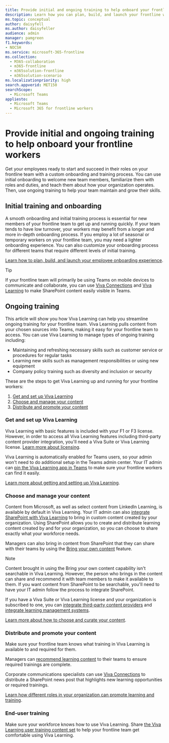 ```yaml
---
title: Provide initial and ongoing training to help onboard your frontline workers
description: Learn how you can plan, build, and launch your frontline worker onboarding experience.
ms.topic: conceptual
author: daisyfell
ms.author: daisyfeller
audience: admin
manager: pamgreen
f1.keywords:
- NOCSH
ms.service: microsoft-365-frontline
ms.collection: 
  - M365-collaboration
  - m365-frontline
  - m365solution-frontline
  - m365solution-scenario
ms.localizationpriority: high
search.appverid: MET150
searchScope:
  - Microsoft Teams
appliesto: 
  - Microsoft Teams
  - Microsoft 365 for frontline workers
---
```


# Provide initial and ongoing training to help onboard your frontline workers

Get your employees ready to start and succeed in their roles on your frontline team with a custom onboarding and training process. You can use initial onboarding to welcome new team members, familiarize them with roles and duties, and teach them about how your organization operates. Then, use ongoing training to help your team maintain and grow their skills.

## Initial training and onboarding

A smooth onboarding and initial training process is essential for new members of your frontline team to get up and running quickly. If your team tends to have low turnover, your workers may benefit from a longer and more in-depth onboarding process. If you employ a lot of seasonal or temporary workers on your frontline team, you may need a lighter onboarding experience. You can also customize your onboarding process for different teams that require different levels of initial training.

[Learn how to plan, build, and launch your employee onboarding experience](/sharepoint/onboard-employees).

> [!TIP]
> If your frontline team will primarily be using Teams on mobile devices to communicate and collaborate, you can use [Viva Connections](/viva/connections/viva-connections-overview) and [Viva Learning](/viva/learning/overview-viva-learning) to make SharePoint content easily visible in Teams.

## Ongoing training

This article will show you how Viva Learning can help you streamline ongoing training for your frontline team. Viva Learning pulls content from your chosen sources into Teams, making it easy for your frontline team to access. You can use Viva Learning to manage types of ongoing training including:

- Maintaining and refreshing necessary skills such as customer service or procedures for regular tasks
- Learning new skills such as management responsibilities or using new equipment
- Company policy training such as diversity and inclusion or security

These are the steps to get Viva Learning up and running for your frontline workers:

1. [Get and set up Viva Learning](#get-and-set-up-viva-learning)
2. [Choose and manage your content](#choose-and-manage-your-content)
3. [Distribute and promote your content](#distribute-and-promote-your-content)

### Get and set up Viva Learning

Viva Learning with basic features is included with your F1 or F3 license. However, in order to access all Viva Learning features including third-party content provider integration, you'll need a Viva Suite or Viva Learning license. [Learn more about licensing](https://www.microsoft.com/microsoft-viva/learning?activetab=pivot:overviewtab&rtc=1#office-SKUChooser-wdv2jeb).

Viva Learning is automatically enabled for Teams users, so your admin won't need to do additional setup in the Teams admin center. Your IT admin can [pin the Viva Learning app in Teams](/microsoftteams/teams-app-setup-policies#pin-apps) to make sure your frontline workers can find it easily.

[Learn more about getting and setting up Viva Learning](/viva/learning/set-up-viva-learning).

### Choose and manage your content

Content from Microsoft, as well as select content from LinkedIn Learning, is available by default in Viva Learning. Your IT admin can also [integrate SharePoint with Viva Learning](/viva/learning/configure-sharepoint-content-source) to bring in custom content created by your organization. Using SharePoint allows you to create and distribute learning content created by and for your organization, so you can choose to share exactly what your workforce needs.

Managers can also bring in content from SharePoint that they can share with their teams by using the [Bring your own content](https://support.microsoft.com/office/bring-your-own-content-to-viva-learning-692bfe1a-0e8d-467c-b5a7-4e17c132ae93) feature.

> [!NOTE]
> Content brought in using the Bring your own content capability isn't searchable in Viva Learning. However, the person who brings in the content can share and recommend it with team members to make it available to them. If you want content from SharePoint to be searchable, you'll need to have your IT admin follow the process to integrate SharePoint.

If you have a Viva Suite or Viva Learning license and your organization is subscribed to one, you can [integrate third-party content providers](/viva/learning/configure-other-content-sources) and [integrate learning management systems](/viva/learning/configure-lms).

[Learn more about how to choose and curate your content](/viva/solutions/incorporate-learning#step-3-choose-and-curate-your-learning-content).

### Distribute and promote your content

Make sure your frontline team knows what training in Viva Learning is available to and required for them.

Managers can [recommend learning content](https://support.microsoft.com/office/recommend-and-manage-content-in-viva-learning-77f9dcbf-41a8-4b19-b4d1-b99c406f37b8) to their teams to ensure required trainings are complete.

Corporate communications specialists can use [Viva Connections](/viva/connections/viva-connections-overview) to distribute a SharePoint news post that highlights new learning opportunities or required trainings.

[Learn how different roles in your organization can promote learning and training](/viva/solutions/incorporate-learning#step-4-distribute-and-promote-learning-content).

### End-user training

Make sure your workforce knows how to use Viva Learning. Share [the Viva Learning user training content set](https://support.microsoft.com/office/viva-learning-01bfed12-c327-41e0-a68f-7fa527dcc98a) to help your frontline team get comfortable using Viva Learning.
